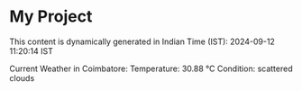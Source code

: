 # My Project

This content is dynamically generated in Indian Time (IST): 2024-09-12 11:20:14 IST


Current Weather in Coimbatore:
Temperature: 30.88 °C
Condition: scattered clouds
